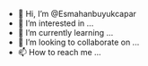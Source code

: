 - 👋 Hi, I’m @Esmahanbuyukcapar
- 👀 I’m interested in ...
- 🌱 I’m currently learning ...
- 💞️ I’m looking to collaborate on ...
- 📫 How to reach me ...

<!---
Esmahanbuyukcapar/Esmahanbuyukcapar is a ✨ special ✨ repository because its `README.md` (this file) appears on your GitHub profile.
You can click the Preview link to take a look at your changes.
--->
